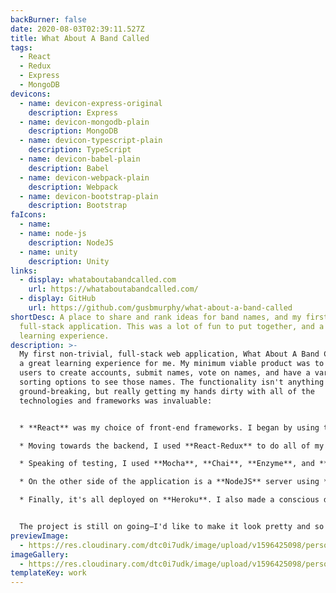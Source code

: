 ```yaml
---
backBurner: false
date: 2020-08-03T02:39:11.527Z
title: What About A Band Called
tags:
  - React
  - Redux
  - Express
  - MongoDB
devicons:
  - name: devicon-express-original
    description: Express
  - name: devicon-mongodb-plain
    description: MongoDB
  - name: devicon-typescript-plain
    description: TypeScript
  - name: devicon-babel-plain
    description: Babel
  - name: devicon-webpack-plain
    description: Webpack
  - name: devicon-bootstrap-plain
    description: Bootstrap
faIcons:
  - name:
  - name: node-js
    description: NodeJS
  - name: unity
    description: Unity
links:
  - display: whataboutabandcalled.com
    url: https://whataboutabandcalled.com/
  - display: GitHub
    url: https://github.com/gusbmurphy/what-about-a-band-called
shortDesc: A place to share and rank ideas for band names, and my first real
  full-stack application. This was a lot of fun to put together, and a great
  learning experience.
description: >-
  My first non-trivial, full-stack web application, What About A Band Called was
  a great learning experience for me. My minimum viable product was to allow
  users to create accounts, submit names, vote on names, and have a variety of
  sorting options to see those names. The functionality isn't anything
  ground-breaking, but really getting my hands dirty with all of the
  technologies and frameworks was invaluable:


  * **React** was my choice of front-end frameworks. I began by using the lifecycle methods, but about halfway through development I caught a glimpse of **React Hooks**, and ultimately refactored all the components to use them.

  * Moving towards the backend, I used **React-Redux** to do all of my state management, and **Redux-Saga** middleware to help with asynchronicity. Working with sagas (to me) is great—after getting over the learning curve and getting more familiar with generator functions, I think it's let me write much more efficient code, and more easily testable code.

  * Speaking of testing, I used **Mocha**, **Chai**, **Enzyme**, and **Sinon** to write some tests. Actually, I ended up writing a [bunch](https://github.com/gusbmurphy/what-about-a-band-called/commit/d094f3f4c1631dce46cab08dc11130ffe4e228ab) of unit tests. However, my failure to stop switching around technologies lead me to eventually move the whole project over to **TypeScript**. Paired with the incredible **Redux Toolkit**, I ended up making all of those precious unit tests obsolete. In it's current state, however, the application doesn't have any meaningful testing (a yikes that I'll hopefully get around to un-yikesing).

  * On the other side of the application is a **NodeJS** server using **Express**, communicating with a **MongoDB** database. I ended up trying to see how much I could get out of **Mongoose**, and eventually started using **Typegoose**—a great library that (paired with Typescript), does a fantastic job of getting close to (maybe achieving? I'm not smart) immutable data types. Again, there were a lot of unit tests I had written earlier that ended up being rendered useless with the implementation of this typing.

  * Finally, it's all deployed on **Heroku**. I also made a conscious decision to not begin with Create React App, or something similar. I really wanted to work through the necessary development environment setup with **Webpack**, **Babel**, and **ESLint**, because I knew it would be pretty easy for me to not pay any attention to them if they were already working fine! I really got to challenge myself by repeatedly breaking everything by trying multiple times to move everything over to Typescript.


  The project is still on going—I'd like to make it look pretty and so boilerplate-y. With any luck, I'll actually keep working on it!
previewImage:
  - https://res.cloudinary.com/dtc0i7udk/image/upload/v1596425098/personal-site/Kapture_2020-08-02_at_22.22.44_plorcx.gif
imageGallery:
  - https://res.cloudinary.com/dtc0i7udk/image/upload/v1596425098/personal-site/Kapture_2020-08-02_at_22.22.44_plorcx.gif
templateKey: work
---
```

